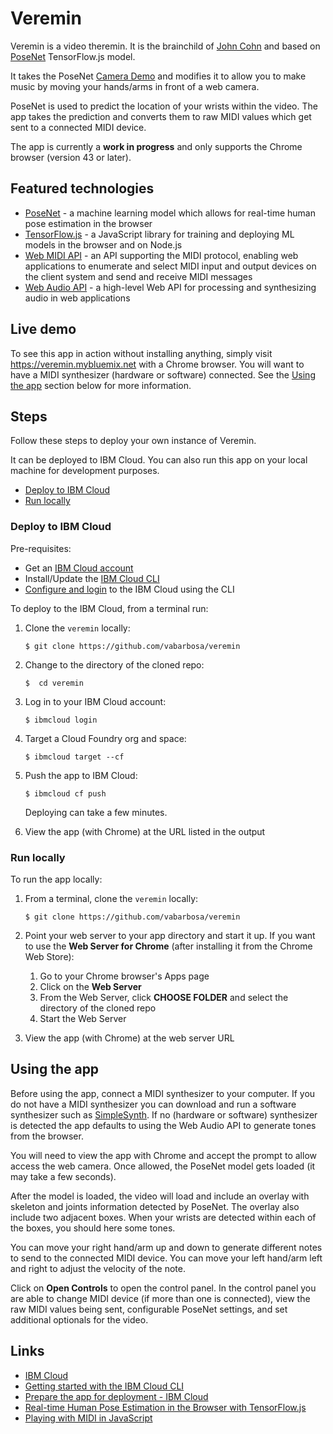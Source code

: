 # Veremin

Veremin is a video theremin. It is the brainchild of [John Cohn](https://github.com/johncohn) and based on [PoseNet](https://github.com/tensorflow/tfjs-models/tree/master/posenet) TensorFlow.js model.

It takes the PoseNet [Camera Demo](https://github.com/tensorflow/tfjs-models/tree/master/posenet/demos#demo-1-camera) and modifies it to allow you to make music by moving your hands/arms in front of a web camera.

PoseNet is used to predict the location of your wrists within the video. The app takes the prediction and converts them to raw MIDI values which get sent to a connected MIDI device.

The app is currently a **work in progress** and only supports the Chrome browser (version 43 or later).


## Featured technologies

- [PoseNet](https://github.com/tensorflow/tfjs-models/tree/master/posenet) - a machine learning model which allows for real-time human pose estimation in the browser
- [TensorFlow.js](https://js.tensorflow.org) - a JavaScript library for training and deploying ML models in the browser and on Node.js
- [Web MIDI API](https://www.w3.org/TR/webmidi) - an API supporting the MIDI protocol, enabling web applications to enumerate and select MIDI input and output devices on the client system and send and receive MIDI messages
- [Web Audio API](https://www.w3.org/TR/webaudio) - a high-level Web API for processing and synthesizing audio in web applications


## Live demo

To see this app in action without installing anything, simply visit https://veremin.mybluemix.net with a Chrome browser. You will want to have a MIDI synthesizer (hardware or software) connected. See the [Using the app](https://github.com/vabarbosa/veremin#using-the-app) section below for more information.


## Steps

Follow these steps to deploy your own instance of Veremin.

It can be deployed to IBM Cloud. You can also run this app on your local machine for development purposes.

- [Deploy to IBM Cloud](https://github.com/vabarbosa/veremin#deploy-to-ibm-cloud)
- [Run locally](https://github.com/vabarbosa/veremin#deploy-to-ibm-cloud)

### Deploy to IBM Cloud

Pre-requisites:

- Get an [IBM Cloud account](https://console.bluemix.net/)
- Install/Update the [IBM Cloud CLI](https://console.bluemix.net/docs/cli/reference/ibmcloud/download_cli.html#install_use)
- [Configure and login](https://console.bluemix.net/docs/cli/index.html#overview) to the IBM Cloud using the CLI

To deploy to the IBM Cloud, from a terminal run:

1. Clone the `veremin` locally:

    ```
    $ git clone https://github.com/vabarbosa/veremin
    ```

1. Change to the directory of the cloned repo:

    ```
    $  cd veremin
    ```

1. Log in to your IBM Cloud account:

    ```
    $ ibmcloud login
    ```

1. Target a Cloud Foundry org and space:

    ```
    $ ibmcloud target --cf
    ```

1. Push the app to IBM Cloud:

    ```
    $ ibmcloud cf push
    ```
    Deploying can take a few minutes.

1. View the app (with Chrome) at the URL listed in the output

### Run locally

To run the app locally:

1. From a terminal, clone the `veremin` locally:

    ```
    $ git clone https://github.com/vabarbosa/veremin
    ```

1. Point your web server to your app directory and start it up. If you want to use the **Web Server for Chrome** (after installing it from the Chrome Web Store):

    1. Go to your Chrome browser's Apps page
    1. Click on the **Web Server**
    1. From the Web Server, click **CHOOSE FOLDER** and select the directory of the cloned repo
    1. Start the Web Server

1. View the app (with Chrome) at the web server URL


## Using the app

Before using the app, connect a MIDI synthesizer to your computer. If you do not have a MIDI synthesizer you can download and run a software synthesizer such as [SimpleSynth](http://notahat.com/simplesynth/). If no (hardware or software) synthesizer is detected the app defaults to using the Web Audio API to generate tones from the browser.

You will need to view the app with Chrome and accept the prompt to allow access the web camera. Once allowed, the PoseNet model gets loaded (it may take a few seconds).

After the model is loaded, the video will load and include an overlay with skeleton and joints information detected by PoseNet. The overlay also include two adjacent boxes. When your wrists are detected within each of the boxes, you should here some tones.

You can move your right hand/arm up and down to generate different notes to send to the connected MIDI device. You can move your left hand/arm left and right to adjust the velocity of the note.

Click on **Open Controls** to open the control panel. In the control panel you are able to change MIDI device (if more than one is connected), view the raw MIDI values being sent, configurable PoseNet settings, and set additional optionals for the video.

## Links

 - [IBM Cloud](https://console.bluemix.net/)
 - [Getting started with the IBM Cloud CLI](https://console.bluemix.net/docs/cli/index.html#overview)
 - [Prepare the app for deployment - IBM Cloud](https://console.bluemix.net/docs/runtimes/nodejs/getting-started.html#prepare)
 - [Real-time Human Pose Estimation in the Browser with TensorFlow.js](https://medium.com/tensorflow/real-time-human-pose-estimation-in-the-browser-with-tensorflow-js-7dd0bc881cd5)
 - [Playing with MIDI in JavaScript](https://medium.com/swinginc/playing-with-midi-in-javascript-b6999f2913c3)


